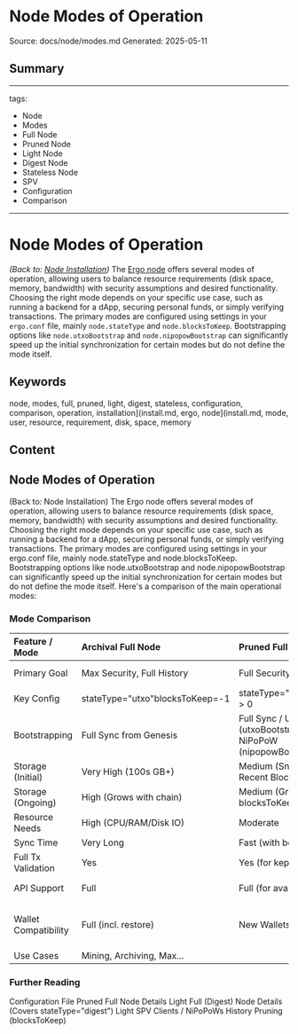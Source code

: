 # Node Modes of Operation
Source: docs/node/modes.md
Generated: 2025-05-11

## Summary
---
tags:
  - Node
  - Modes
  - Full Node
  - Pruned Node
  - Light Node
  - Digest Node
  - Stateless Node
  - SPV
  - Configuration
  - Comparison
---

# Node Modes of Operation

*(Back to: [Node Installation](install.md))* The [Ergo node](install.md) offers several modes of operation, allowing users to balance resource requirements (disk space, memory, bandwidth) with security assumptions and desired functionality. Choosing the right mode depends on your specific use case, such as running a backend for a dApp, securing personal funds, or simply verifying transactions. The primary modes are configured using settings in your `ergo.conf` file, mainly `node.stateType` and `node.blocksToKeep`. Bootstrapping options like `node.utxoBootstrap` and `node.nipopowBootstrap` can significantly speed up the initial synchronization for certain modes but do not define the mode itself.

## Keywords
node, modes, full, pruned, light, digest, stateless, configuration, comparison, operation, installation](install.md, ergo, node](install.md, mode, user, resource, requirement, disk, space, memory

## Content
## Node Modes of Operation
(Back to: Node Installation)
The Ergo node offers several modes of operation, allowing users to balance resource requirements (disk space, memory, bandwidth) with security assumptions and desired functionality. Choosing the right mode depends on your specific use case, such as running a backend for a dApp, securing personal funds, or simply verifying transactions.
The primary modes are configured using settings in your ergo.conf file, mainly node.stateType and node.blocksToKeep. Bootstrapping options like node.utxoBootstrap and node.nipopowBootstrap can significantly speed up the initial synchronization for certain modes but do not define the mode itself.
Here's a comparison of the main operational modes:

### Mode Comparison
| Feature / Mode        | Archival Full Node | Pruned Full Node | Digest (Stateless) Node¹ | Light SPV Client |
| :-------------------- | :------------------------------------------- | :-------------------------------------------- | :-------------------------------------------------- | :------------------------------------------ |
| Primary Goal      | Max Security, Full History                   | Full Security, Reduced Storage                | Full Security, Minimal Storage                      | Tx Verification, Minimal Resources          |
| Key Config        | stateType="utxo"blocksToKeep=-1      | stateType="utxo"blocksToKeep > 0      | stateType="digest"blocksToKeep > 0         | N/A (Client Software)                       |
| Bootstrapping     | Full Sync from Genesis | Full Sync / UTXO Snapshot (utxoBootstrap=true) / NiPoPoW (nipopowBootstrap=true) | Full Sync / NiPoPoW (nipopowBootstrap=true) / UTXO Snapshot¹ | NiPoPoW Sync |
| Storage (Initial) | Very High (100s GB+) | Medium (Snapshot: ~1-2GB + Recent Blocks) | Low (Headers + State: ~1-3GB + Recent Blocks) | Very Low (MBs) |
| Storage (Ongoing) | High (Grows with chain) | Medium (Grows slowly with blocksToKeep) | Low (Grows slowly with blocksToKeep) | Very Low |
| Resource Needs    | High (CPU/RAM/Disk IO) | Moderate | Moderate-Low | Very Low |
| Sync Time         | Very Long          | Fast (with bootstrap) | Fast (with bootstrap) | Very Fast |
| Full Tx Validation| Yes                | Yes (for kept blocks) | Yes (for kept blocks, via ADProofs) | No (Header validation only) |
| API Support       | Full               | Full (for available data) | Limited (May lack endpoints requiring full UTXO set) | N/A (Relies on Full Node API) |
| Wallet Compatibility| Full (incl. restore) | New Wallets OK; No Restore | New Wallets OK; No Restore; Potential issues with standard P2P tx submission reported² | Verification only; Relies on Full Node for tx submission/balance |
| Use Cases         | Mining, Archiving, Max...

### Further Reading
Configuration File
Pruned Full Node Details
Light Full (Digest) Node Details (Covers stateType="digest")
Light SPV Clients / NiPoPoWs
History Pruning (blocksToKeep)
